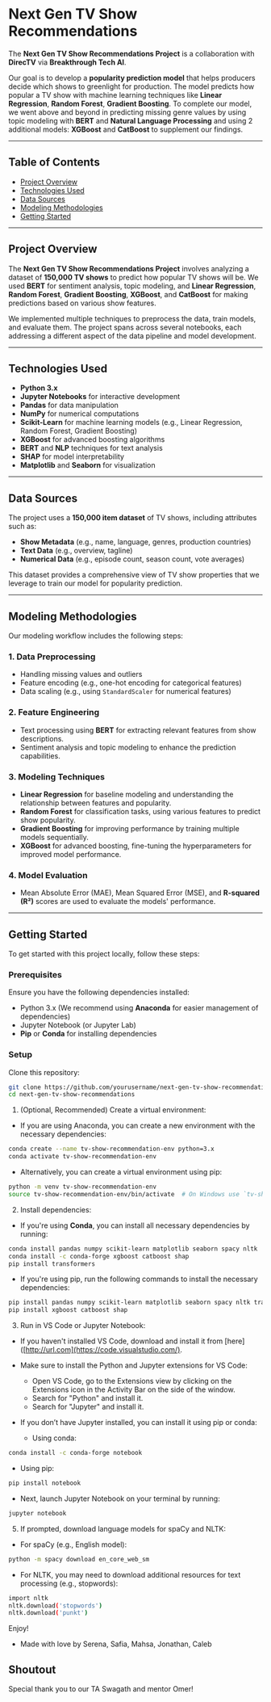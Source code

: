 # Next Gen TV Show Recommendations

The **Next Gen TV Show Recommendations Project** is a collaboration with **DirecTV** via **Breakthrough Tech AI**. 

Our goal is to develop a **popularity prediction model** that helps producers decide which shows to greenlight for production. The model predicts how popular a TV show with machine learning techniques like **Linear Regression**, **Random Forest**, **Gradient Boosting**. To complete our model, we went above and beyond in predicting missing genre values by using topic modeling with **BERT** and **Natural Language Processing** and using 2 additional models: **XGBoost** and **CatBoost** to supplement our findings. 

---

## Table of Contents

- [Project Overview](#project-overview)
- [Technologies Used](#technologies-used)
- [Data Sources](#data-sources)
- [Modeling Methodologies](#modeling-methodologies)
- [Getting Started](#getting-started)

---

## Project Overview

The **Next Gen TV Show Recommendations Project** involves analyzing a dataset of **150,000 TV shows** to predict how popular TV shows will be. We used **BERT** for sentiment analysis, topic modeling, and **Linear Regression**, **Random Forest**, **Gradient Boosting**, **XGBoost**, and **CatBoost** for making predictions based on various show features.

We implemented multiple techniques to preprocess the data, train models, and evaluate them. The project spans across several notebooks, each addressing a different aspect of the data pipeline and model development.

---

## Technologies Used

- **Python 3.x**
- **Jupyter Notebooks** for interactive development
- **Pandas** for data manipulation
- **NumPy** for numerical computations
- **Scikit-Learn** for machine learning models (e.g., Linear Regression, Random Forest, Gradient Boosting)
- **XGBoost** for advanced boosting algorithms
- **BERT** and **NLP** techniques for text analysis
- **SHAP** for model interpretability
- **Matplotlib** and **Seaborn** for visualization

---

## Data Sources

The project uses a **150,000 item dataset** of TV shows, including attributes such as:

- **Show Metadata** (e.g., name, language, genres, production countries)
- **Text Data** (e.g., overview, tagline)
- **Numerical Data** (e.g., episode count, season count, vote averages)
  
This dataset provides a comprehensive view of TV show properties that we leverage to train our model for popularity prediction.

---

## Modeling Methodologies

Our modeling workflow includes the following steps:

### 1. **Data Preprocessing**  
   - Handling missing values and outliers
   - Feature encoding (e.g., one-hot encoding for categorical features)
   - Data scaling (e.g., using `StandardScaler` for numerical features)

### 2. **Feature Engineering**  
   - Text processing using **BERT** for extracting relevant features from show descriptions.
   - Sentiment analysis and topic modeling to enhance the prediction capabilities.

### 3. **Modeling Techniques**  
   - **Linear Regression** for baseline modeling and understanding the relationship between features and popularity.
   - **Random Forest** for classification tasks, using various features to predict show popularity.
   - **Gradient Boosting** for improving performance by training multiple models sequentially.
   - **XGBoost** for advanced boosting, fine-tuning the hyperparameters for improved model performance.

### 4. **Model Evaluation**  
   - Mean Absolute Error (MAE), Mean Squared Error (MSE), and **R-squared (R²)** scores are used to evaluate the models' performance.

---

## Getting Started

To get started with this project locally, follow these steps:

### Prerequisites

Ensure you have the following dependencies installed:

- Python 3.x (We recommend using **Anaconda** for easier management of dependencies)
- Jupyter Notebook (or Jupyter Lab)
- **Pip** or **Conda** for installing dependencies

### Setup

Clone this repository:

```bash
git clone https://github.com/yourusername/next-gen-tv-show-recommendations.git
cd next-gen-tv-show-recommendations
```

1. (Optional, Recommended) Create a virtual environment:
- If you are using Anaconda, you can create a new environment with the necessary dependencies:
```bash 
conda create --name tv-show-recommendation-env python=3.x
conda activate tv-show-recommendation-env
```

- Alternatively, you can create a virtual environment using pip:
```bash 
python -m venv tv-show-recommendation-env
source tv-show-recommendation-env/bin/activate  # On Windows use `tv-show-recommendation-env\Scripts\activate`
```

2. Install dependencies:
- If you're using **Conda**, you can install all necessary dependencies by running:
```bash 
conda install pandas numpy scikit-learn matplotlib seaborn spacy nltk
conda install -c conda-forge xgboost catboost shap
pip install transformers
```

- If you're using pip, run the following commands to install the necessary dependencies:
```bash 
pip install pandas numpy scikit-learn matplotlib seaborn spacy nltk transformers
pip install xgboost catboost shap
```

3. Run in VS Code or Jupyter Notebook:
- If you haven't installed VS Code, download and install it from [here]([http://url.com](https://code.visualstudio.com/).

- Make sure to install the Python and Jupyter extensions for VS Code:
  - Open VS Code, go to the Extensions view by clicking on the Extensions icon in the Activity Bar on the side of the window.
  - Search for "Python" and install it.
  - Search for "Jupyter" and install it.

- If you don’t have Jupyter installed, you can install it using pip or conda:
  - Using conda:
```bash
conda install -c conda-forge notebook
```
  - Using pip:
```bash
pip install notebook
```
  - Next, launch Jupyter Notebook on your terminal by running:
```bash
jupyter notebook
```

5. If prompted, download language models for spaCy and NLTK:
- For spaCy (e.g., English model):
```bash
python -m spacy download en_core_web_sm
```
- For NLTK, you may need to download additional resources for text processing (e.g., stopwords):
```bash
import nltk
nltk.download('stopwords')
nltk.download('punkt')
```

Enjoy! 

- Made with love by Serena, Safia, Mahsa, Jonathan, Caleb

## Shoutout 
Special thank you to our TA Swagath and mentor Omer!



